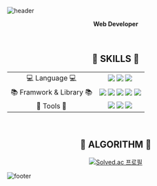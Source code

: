 ![header](https://capsule-render.vercel.app/api?type=waving&color=E684FF&height=80&section=header&text=%&fontSize=50)
<div align="center">
  <p><strong> Web Developer </strong></p>
</div>
<br />
<div align="center">
<h2> 🌟 SKILLS 🌟 </h2>
  <div>
    <table>
      <tr>
        <td align="center"> 💻 Language 💻 </td>
        <td align="center">
          <img src="https://img.shields.io/badge/javascript-F7DF1E?style=flat-square&logo=javascript&logoColor=000000"/> 
          <img src="https://img.shields.io/badge/typescript-3178C6?style=flat-square&logo=typescript&logoColor=000000"/> 
          <img src="https://img.shields.io/badge/java-4B4B77?style=flat-square&logo=java&logoColor=000000"/>
        </td>
      </tr>
      <tr>
        <td align="center"> 📚 Framwork & Library 📚 </td>
        <td align="center">
          <img src="https://img.shields.io/badge/nextjs-000000?style=flat-square&logo=nextdotjs&logoColor=111111"/>
          <img src="https://img.shields.io/badge/react-61DAFB?style=flat-square&logo=react&logoColor=000000"/> 
          <img src="https://img.shields.io/badge/vuejs-4FC08D?style=flat-square&logo=vuedotjs&logoColor=000000"/>
          <img src="https://img.shields.io/badge/springboot-6DB33F?style=flat-square&logo=springboot&logoColor=000000"/> 
          <img src="https://img.shields.io/badge/mysql-4479A1?style=flat-square&logo=mysql&logoColor=000000"/>
        </td>
      </tr>
      <tr>
        <td align="center">  🔧 Tools 🔧 </td>
        <td align="center">
          <img src="https://img.shields.io/badge/sass-CC6699?style=flat-square&logo=sass&logoColor=000000"/>
          <img src="https://img.shields.io/badge/styledcomponents-DB7093?style=flat-square&logo=styledcomponents&logoColor=000000"/>
          <img src="https://img.shields.io/badge/tailwindcss-06B6D4?style=flat-square&logo=tailwindcss&logoColor=000000"/>
        </td>
      </tr>
    </table>
  </div>
</div>
<br />
<div align="center">
<h2 > 🔰 ALGORITHM 🔰 </h2>

[![Solved.ac
프로필](http://mazassumnida.wtf/api/mini/generate_badge?boj=wldnjs1123)](https://solved.ac/wldnjs1123)
</div>

![footer](https://capsule-render.vercel.app/api?type=waving&color=E684FF&height=80&section=footer&text=%&fontSize=50)
